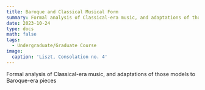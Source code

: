 ```yaml
---
title: Baroque and Classical Musical Form
summary: Formal analysis of Classical-era music, and adaptations of those models to Baroque-era pieces
date: 2023-10-24
type: docs
math: false
tags:
  - Undergraduate/Graduate Course
image:
  caption: 'Liszt, Consolation no. 4'
---
```

Formal analysis of Classical-era music, and adaptations of those models to Baroque-era pieces